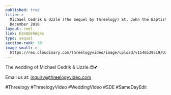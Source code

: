 ```yaml
---
published: true
title: >-
  Michael Cedrik & Uzzle (The Sequel by Threelogy) St. John the Baptist Church -
  December 2018
layout: reel
link: E2mQGEhWgKs
type: sequel
section-rank: 38
image-small: >-
  https://res.cloudinary.com/threelogyvideo/image/upload/v1546539519/Uzzle-01a.jpg
---
```

The wedding of Michael Cedrik & Uzzle.😍💕

Email us at: inquiry@threelogyvideo.com

#Threelogy #ThreelogyVideo #WeddingVideo #SDE #SameDayEdit